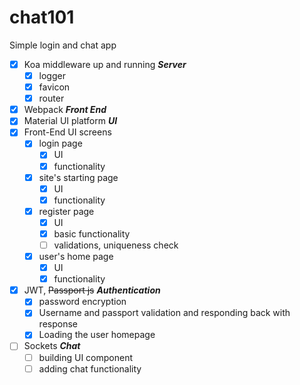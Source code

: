 # chat101
Simple login and chat app
- [X] Koa middleware up and running  __*Server*__
  - [X] logger
  - [X] favicon
  - [X] router
- [X] Webpack  __*Front End*__
- [X] Material UI platform  __*UI*__
- [X] Front-End UI screens
  - [X] login page
    - [X] UI
    - [X] functionality
  - [X] site's starting page
    - [X] UI
    - [X] functionality
  - [X] register page
    - [X] UI
    - [X] basic functionality
    - [ ] validations, uniqueness check
  - [X] user's home page
    - [X] UI
    - [X] functionality
- [X] JWT, ~~Passport js~~   __*Authentication*__
  - [X] password encryption
  - [X] Username and passport validation and responding back with response
  - [X] Loading the user homepage
- [ ] Sockets  __*Chat*__
  - [ ] building UI component
  - [ ] adding chat functionality